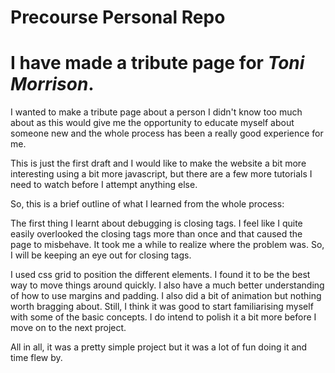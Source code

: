 # Precourse Personal Repo
# I have made a tribute page for ***Toni Morrison***. 

I wanted to make a tribute page about a person I didn't know too much about as this would give me the opportunity to educate myself about someone new and the whole process has been a really good experience for me. 

This is just the first draft and I would like to make the website a bit more interesting using a bit more javascript, but there are a few more tutorials  I need to watch before I attempt anything else. 

So, this is a brief outline of what I learned from the whole process:

The first thing I learnt about debugging is closing tags. I feel like I quite easily overlooked the closing tags more than once and that caused the page to misbehave. It took me a while to realize where the problem was. So, I will be keeping an eye out for closing tags. 

I used css grid to position the different elements. I found it to be the best way to move things around quickly. I also have a much better understanding of how to use margins and padding. I also did a bit of animation but nothing worth bragging about. Still, I think it was good to start familiarising myself with some of the basic concepts. I do intend to polish it a bit more before I move on to the next project. 

All in all, it was a pretty simple project but it was a lot of fun doing it and time flew by. 
